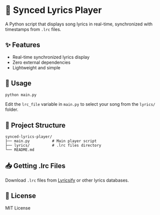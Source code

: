 # 🎵 Synced Lyrics Player

A Python script that displays song lyrics in real-time, synchronized with timestamps from `.lrc` files.

## ✨ Features

- Real-time synchronized lyrics display
- Zero external dependencies
- Lightweight and simple

## 🚀 Usage

```bash
python main.py
```

Edit the `lrc_file` variable in `main.py` to select your song from the `lyrics/` folder.

## 📁 Project Structure

```
synced-lyrics-player/
├── main.py          # Main player script
├── lyrics/          # .lrc files directory
└── README.md
```

## 📥 Getting .lrc Files

Download `.lrc` files from [Lyricsify](https://www.lyricsify.com/) or other lyrics databases.

## 📄 License

MIT License

